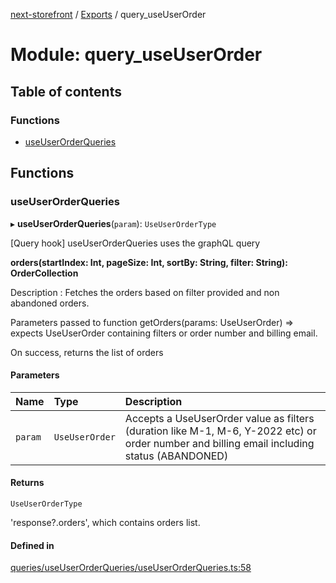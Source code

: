 [next-storefront](../README.md) / [Exports](../modules.md) / query_useUserOrder

# Module: query_useUserOrder

## Table of contents

### Functions

- [useUserOrderQueries](query_useUserOrder.md#useuserorderqueries)

## Functions

### useUserOrderQueries

▸ **useUserOrderQueries**(`param`): `UseUserOrderType`

[Query hook] useUserOrderQueries uses the graphQL query

<b>orders(startIndex: Int, pageSize: Int, sortBy: String, filter: String): OrderCollection</b>

Description : Fetches the orders based on filter provided and non abandoned orders.

Parameters passed to function getOrders(params: UseUserOrder) => expects UseUserOrder containing filters or order number and billing email.

On success, returns the list of orders

#### Parameters

| Name    | Type           | Description                                                                                                                                 |
| :------ | :------------- | :------------------------------------------------------------------------------------------------------------------------------------------ |
| `param` | `UseUserOrder` | Accepts a UseUserOrder value as filters (duration like M-1, M-6, Y-2022 etc) or order number and billing email including status (ABANDONED) |

#### Returns

`UseUserOrderType`

'response?.orders', which contains orders list.

#### Defined in

[queries/useUserOrderQueries/useUserOrderQueries.ts:58](https://github.com/KiboSoftware/nextjs-storefront/blob/2f9709d/hooks/queries/useUserOrderQueries/useUserOrderQueries.ts#L58)
